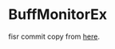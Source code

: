# BuffMonitorEx

fisr commit copy from [here](https://forum.gamer.com.tw/Co.php?bsn=16357&sn=132056).
